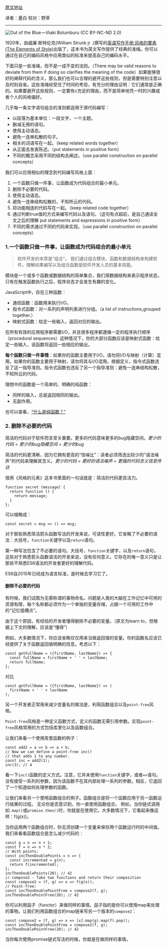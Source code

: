 [原文地址](https://medium.com/javascript-scene/elements-of-javascript-style-caa8821cb99f)

译者：墨白  校对：野草

------
![Out of the Blue — Iñaki Bolumburu (CC BY-NC-ND 2.0)](https://cdn-images-1.medium.com/max/800/1*7qYONdlJuS0pkUpdav-LQQ.jpeg)

1920年，由威廉·斯特伦克(William Strunk jr .)撰写的[英语写作手册:风格的要素(The Elements of Style)](https://www.amazon.cn/dp/B01M59NZUB/ref=cngwdyfloorv2_recs_0?pf_rd_p=7645736c-6759-4677-9dfb-2a3fd04770aa&pf_rd_s=desktop-2&pf_rd_t=36701&pf_rd_i=desktop&pf_rd_m=A1AJ19PSB66TGU&pf_rd_r=8ETX103G0HH940XG9RVK&pf_rd_r=8ETX103G0HH940XG9RVK&pf_rd_p=7645736c-6759-4677-9dfb-2a3fd04770aa)出版了，这本书为英文写作提供了经典的准绳。你可以通过在自己的编码风格中应用类似的标准来提高自己的编码水平。

下面只是一些准绳，但不是一成不变的法则。（There may be valid reasons to deviate from them if doing so clarifies the meaning of the code）如果能够很好的阐释代码的含义，那么我们也可以合理的避开这些规则，但是需要特别注意以及时刻自省。这些准绳经受住了时间的考验，有充分的理由证明：它们通常是正确的。如果要避开这些规则，一定要有c充足的理由，而不是简单地凭一时的兴趣或者个人的风格偏好。

几乎每一条文字语句组合的准则都适用于源代码编写：
- 以段落为基本单位：一段文字，一个主题。
- 删减无用的语句。
- 使用主动语态。
- 避免一连串松散的句子。
- 相关的词语写在一起。（keep related words together）
- 从正面去发表陈述。（put statements in positive form）
- 不同的概念采用不同的结构去阐述。（use parallel construction on parallel concepts）

我们可以应用相似的理念到代码编写风格上面：
1. 一个函数只做一件事，让函数成为代码组合的最小单元。
2. 删除不必要的代码。
3. 使用主动语态。
4. 避免一连串结构松散的，不知所云的代码。
5. 将功能相连的代码写在一起。（keep related code together）
6. 通过判断true值的方式来编写代码以及语句。（这句有点超前，是自己通读全文之后的理解 put statements and expressions in positive form）
7. 不同的需求通过不同的代码来实现。（use parallel construction on parallel concepts）

### 1.一个函数只做一件事，让函数成为代码组合的最小单元

> 软件开发的本质是“组合”。 我们通过组合模块，函数和数据结构来构建软件。理解如果编写以及组合函数是软件开发人员的基本技能。

模块是一个或多个函数或数据结构的简单集合，我们用数据结构来表示程序状态，只有在触发函数执行之后，程序状态才会发生有趣的变化。

JavaScript中，存在三种函数：
- 通信函数：函数用来执行I/O。
- 指令式函数：对一系列的声明列表进行分组。（a list of instructions,grouped together.）
- 映射式函数：给定一些输入，返回对应的输出。

在所有有效的应用程序都需要I/O，并且很多程序都遵循一定的程序执行顺序（procedural sequences）这种情况下，你的大部分函数应该是映射式函数：给定一些输入，该函数将返回一些相应的输出。

**每个函数只做一件事情**：如果你的函数主要用于I/O，请勿将I/O与映射（计算）混用。如果你的函数主要用于映射，请勿将其与I/O混用。根据定义，指令式函数违反了这一指导准则。指令式函数也违反了另一个指导准则：避免一连串结构松散，不知所云的代码。

理想中的函数是一个简单的、明确的纯函数：
- 同样的输入，总是返回相同的输出。
- 无副作用。

也可以查看，[“什么是纯函数？”](https://medium.com/javascript-scene/master-the-javascript-interview-what-is-a-pure-function-d1c076bec976)

### 2. 删除不必要的代码

简洁的代码对于软件而言至关重要。更多的代码意味更多的bug隐藏空间。*更少的代码 = 更少的bug隐藏空间 = 更少的bug*

简洁的代码更清晰，因为它拥有更高的“信噪比”：读者必须筛选出较少的“语法噪声”的代码来理解其含义。*更少的代码 = 更好的语法噪声 = 更强的代码含义信息传达*

借用《风格的元素》这本书里面的一句话就是：简洁的代码更具活力。

```
function secret (message) {
  return function () {
    return message;
  }
};
```

可以缩略成：
```
const secret = msg => () => msg;
```

对于那些熟悉简洁箭头函数写法的开发来说，可读性更好。它省略了不必要的语法：大括号，`function`关键字以及`return`语句。

第一种写法包含了不必要的语句。大括号，`function`关键字，以及`return`语句，这些对于熟悉箭头函数语法的开发来说，没有任何意义。它存在的唯一意义只是让那些不熟悉ES6语法的开发者更好的理解代码。

ES6自2015年已经成为语言标准，是时候去学习它了。

#### 删除不必要的代码
有时候，我们试图为无需称谓的事物命名。问题是人类的大脑在工作记忆中可用的资源有限，每个名称都必须作为一个单独的变量存储，占据一个可用的工作中的“记忆插槽点”。

由于这个原因，有经验的开发者懂得删除不必要的变量。（原文为learn to，但根据上下文的理解，应该是“懂得”）

例如，大多数情况下，你应该省略仅仅用来当做返回值的变量。你的函数名应该已经提供了关于函数返回值明确的信息。考虑以下：

```
const getFullName = ({firstName, lastName}) => {
  const fullName = firstName + ' ' + lastName;
  return fullName;
};
```

对比

```
const getFullName = ({firstName, lastName}) => (
  firstName + ' ' + lastName
);
```

另一个开发者正常用来减少变量名的做法是，利用函数组合以及`point-free`风格。

`Point-free`风格是一种定义函数方式，定义的函数无需引用参数。实现`point-free`风格常用的方式包括库里化以及函数组合。

让我们来看一个使用库里函数的例子：

```
const add2 = a => b => a + b;
// Now we can define a point-free inc()
// that adds 1 to any number.
const inc = add2(1);
inc(3); // 4
```

看一下`inc()`函数的定义方式。注意，它并未使用`function`关键字，或者`=>`语句。没有接受一系列的参数，因为该函数不在其内部处理一系列的参数。相反，它返回了一个知道如何处理参数的函数。

让我们来看另一个使用函数组合的例子。函数组合是将一个函数应用于另一函数运行结果的过程。 无论你是否意识到，你一直使用函数组合。 例如，当你链式调用如`.map()`或`promise.then()`时，你就是在使用它。大多数情况下，它看起来像这样：f(g(x))。

当你运用两个函数组合时，你无须创建一个变量来保存两个函数运行时的中间值。我们来看看函数组合是怎么减少代码的：

```
const g = n => n + 1;
const f = n => n * 2;
// With points:
const incThenDoublePoints = n => {
  const incremented = g(n);
  return f(incremented);
};
incThenDoublePoints(20); // 42
// compose2 - Take two functions and return their composition
const compose2 = (f, g) => x => f(g(x));
// Point-free:
const incThenDoublePointFree = compose2(f, g);
incThenDoublePointFree(20); // 42
```
你可以利用函子（functor）来做同样的事情。函子指的是你可以使用map来处理的事物。让我们利用函数组合的map链来写另一个版本的`compose2`：
```
const compose2 = (f, g) => x => [x].map(g).map(f).pop();
const incThenDoublePointFree = compose2(f, g);
incThenDoublePointFree(20); // 42
```

当你每次使用promise链式写法的时候，你就是在做同样的事情。

